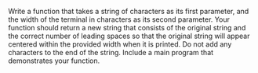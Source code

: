 Write a function that takes a string of characters as its first parameter, and the width of the terminal in characters as its second parameter. Your function should return a new string that consists of the original string and the correct number of leading spaces so that the original string will appear centered within the provided width when it is printed. Do not add any characters to the end of the string. Include a main program that demonstrates your function.